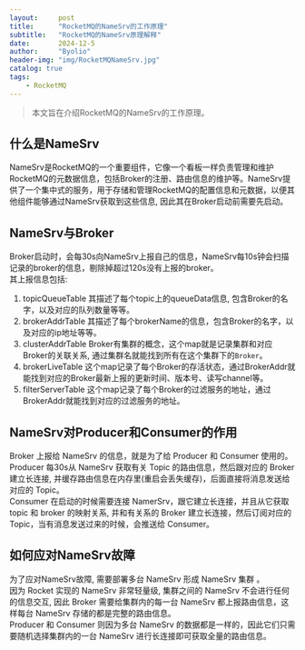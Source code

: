 ```yaml
---
layout:     post
title:      "RocketMQ的NameSrv的工作原理"
subtitle:   "RocketMQ的NameSrv原理解释"
date:       2024-12-5
author:     "Byolio"
header-img: "img/RocketMQNameSrv.jpg"
catalog: true
tags:
    - RocketMQ
---
```

> 本文旨在介绍RocketMQ的NameSrv的工作原理。

## 什么是NameSrv
NameSrv是RocketMQ的一个重要组件，它像一个看板一样负责管理和维护RocketMQ的元数据信息，包括Broker的注册、路由信息的维护等。NameSrv提供了一个集中式的服务，用于存储和管理RocketMQ的配置信息和元数据，以便其他组件能够通过NameSrv获取到这些信息, 因此其在Broker启动前需要先启动。

## NameSrv与Broker
Broker启动时，会每30s向NameSrv上报自己的信息，NameSrv每10s钟会扫描记录的broker的信息，剔除掉超过120s没有上报的broker。 \
其上报信息包括:
1. topicQueueTable
其描述了每个topic上的queueData信息,  包含Broker的名字，以及对应的队列数量等等。
2. brokerAddrTable
其描述了每个brokerName的信息，包含Broker的名字，以及对应的ip地址等等。
3. clusterAddrTable
Broker有集群的概念，这个map就是记录集群和对应Broker的关联关系, 通过集群名就能找到所有在这个集群下的`Broker`。
4. brokerLiveTable
这个map记录了每个Broker的存活状态，通过BrokerAddr就能找到对应的Broker最新上报的更新时间、版本号、读写channel等。
5. filterServerTable
这个map记录了每个Broker的过滤服务的地址，通过BrokerAddr就能找到对应的过滤服务的地址。

## NameSrv对Producer和Consumer的作用
Broker 上报给 NameSrv 的信息，就是为了给 Producer 和 Consumer 使用的。\
Producer 每30s从 NameSrv 获取有关 Topic 的路由信息，然后跟对应的 Broker 建立长连接, 并缓存路由信息在内存里(重启会丢失缓存)，后面直接将消息发送给对应的 Topic。\
Consumer 在启动的时候需要连接 NamerSrv，跟它建立长连接，并且从它获取 topic 和 broker 的映射关系, 并和有关系的 Broker 建立长连接，然后订阅对应的 Topic，当有消息发送过来的时候，会推送给 Consumer。

## 如何应对NameSrv故障
为了应对NameSrv故障, 需要部署多台 NameSrv 形成 NameSrv 集群 。 \
因为 Rocket 实现的 NameSrv 非常轻量级, 集群之间的 NameSrv 不会进行任何的信息交互, 因此 Broker 需要给集群内的每一台 NameSrv 都上报路由信息，这样每台 NameSrv 存储的都是完整的路由信息。 \
Producer 和 Consumer 则因为多台 NameSrv 的数据都是一样的，因此它们只需要随机选择集群内的一台 NameSrv 进行长连接即可获取全量的路由信息。
